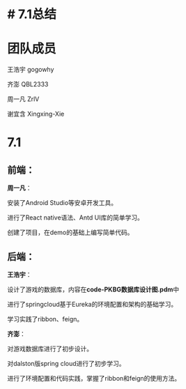 ﻿# # 7.1总结

# 团队成员
王浩宇 gogowhy

齐澎 QBL2333

周一凡 ZrlV

谢宜含 Xingxing-Xie

# 7.1
## 前端：
**周一凡**：

安装了Android Studio等安卓开发工具。

进行了React native语法、Antd UI库的简单学习。

创建了项目，在demo的基础上编写简单代码。
## 后端：
**王浩宇**：

设计了游戏的数据库，内容在**code-PKBG数据库设计图.pdm**中

进行了springcloud基于Eureka的环境配置和架构的基础学习。

学习实践了ribbon、feign。

**齐澎**：

对游戏数据库进行了初步设计。

对dalston版spring cloud进行了初步学习。

进行了环境配置和代码实践，掌握了ribbon和feign的使用方法。

